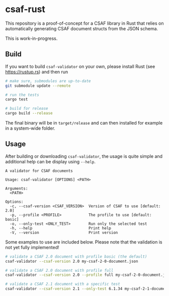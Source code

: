 # csaf-rust

This repository is a proof-of-concept for a CSAF library in Rust that relies on automatically generating CSAF document structs from the JSON schema.

This is work-in-progress.

## Build

If you want to build `csaf-validator` on your own, please install Rust (see https://rustup.rs) and then run

```bash
# make sure, submodules are up-to-date
git submodule update --remote

# run the tests
cargo test

# build for release
cargo build --release
```

The final binary will be in `target/release` and can then installed for example in a system-wide folder.

## Usage

After building or downloading `csaf-validator`, the usage is quite simple and additional help can be display using `--help`.

```
A validator for CSAF documents

Usage: csaf-validator [OPTIONS] <PATH>

Arguments:
  <PATH>  

Options:
  -c, --csaf-version <CSAF_VERSION>  Version of CSAF to use [default: 2.0]
  -p, --profile <PROFILE>            The profile to use [default: basic]
  -o, --only-test <ONLY_TEST>        Run only the selected test
  -h, --help                         Print help
  -V, --version                      Print version
```

Some examples to use are included below. Please note that the validation is not yet fully implemented!

```bash
# validate a CSAF 2.0 document with profile basic (the default)
csaf-validator --csaf-version 2.0 my-csaf-2-0-document.json

# validate a CSAF 2.0 document with profile full
csaf-validator --csaf-version 2.0 --profile full my-csaf-2-0-document.json

# validate a CSAF 2.1 document with a specific test
csaf-validator --csaf-version 2.1 --only-test 6.1.34 my-csaf-2-1-document.json
```

